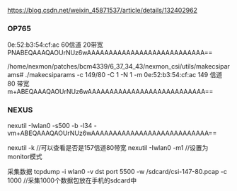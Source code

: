 https://blog.csdn.net/weixin_45871537/article/details/132402962

### OP765 
0e:52:b3:54:cf:ac
60信道 20带宽  PNABEQAAAQAOUrNUz6wAAAAAAAAAAAAAAAAAAAAAAAAAAA==

/home/nexmon/patches/bcm4339/6_37_34_43/nexmon_csi/utils/makecsiparams# ./makecsiparams -c 149/80 -C 1 -N 1 -m 0e:52:b3:54:cf:ac
149 信道 80 带宽
m+ABEQAAAQAOUrNUz6wAAAAAAAAAAAAAAAAAAAAAAAAAAA==


### NEXUS
nexutil -Iwlan0 -s500 -b -l34 -vm+ABEQAAAQAOUrNUz6wAAAAAAAAAAAAAAAAAAAAAAAAAAA==

nexutil -k		//可以查看是否是157信道80带宽
nexutil -Iwlan0 -m1		//设置为monitor模式

采集数据
tcpdump -i wlan0 -v dst port 5500 -w /sdcard/csi-147-80.pcap -c 1000	//采集1000个数据包放在手机的sdcard中